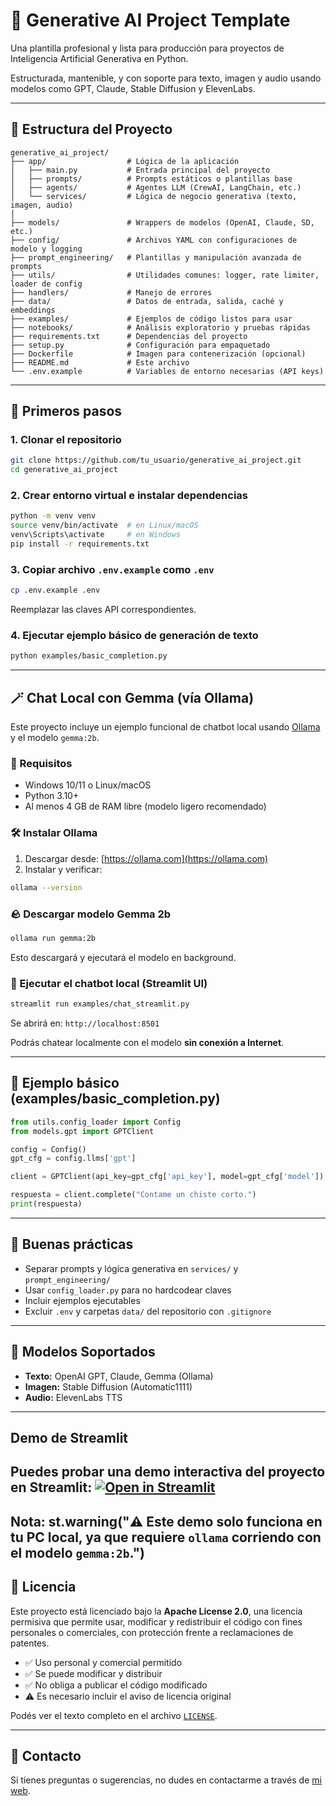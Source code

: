 # 🧠 Generative AI Project Template

Una plantilla profesional y lista para producción para proyectos de Inteligencia Artificial Generativa en Python.

Estructurada, mantenible, y con soporte para texto, imagen y audio usando modelos como GPT, Claude, Stable Diffusion y ElevenLabs.

---

## 📁 Estructura del Proyecto

```plaintext
generative_ai_project/
├── app/                  # Lógica de la aplicación
│   ├── main.py           # Entrada principal del proyecto
│   ├── prompts/          # Prompts estáticos o plantillas base
│   ├── agents/           # Agentes LLM (CrewAI, LangChain, etc.)
│   └── services/         # Lógica de negocio generativa (texto, imagen, audio)
│
├── models/               # Wrappers de modelos (OpenAI, Claude, SD, etc.)
├── config/               # Archivos YAML con configuraciones de modelo y logging
├── prompt_engineering/   # Plantillas y manipulación avanzada de prompts
├── utils/                # Utilidades comunes: logger, rate limiter, loader de config
├── handlers/             # Manejo de errores
├── data/                 # Datos de entrada, salida, caché y embeddings
├── examples/             # Ejemplos de código listos para usar
├── notebooks/            # Análisis exploratorio y pruebas rápidas
├── requirements.txt      # Dependencias del proyecto
├── setup.py              # Configuración para empaquetado
├── Dockerfile            # Imagen para contenerización (opcional)
├── README.md             # Este archivo
└── .env.example          # Variables de entorno necesarias (API keys)
```

---

## 🚀 Primeros pasos

### 1. Clonar el repositorio

```bash
git clone https://github.com/tu_usuario/generative_ai_project.git
cd generative_ai_project
```

### 2. Crear entorno virtual e instalar dependencias

```bash
python -m venv venv
source venv/bin/activate  # en Linux/macOS
venv\Scripts\activate     # en Windows
pip install -r requirements.txt
```

### 3. Copiar archivo `.env.example` como `.env`

```bash
cp .env.example .env
```

Reemplazar las claves API correspondientes.

### 4. Ejecutar ejemplo básico de generación de texto

```bash
python examples/basic_completion.py
```

---

## 🪄 Chat Local con Gemma (vía Ollama)

Este proyecto incluye un ejemplo funcional de chatbot local usando [Ollama](https://ollama.com) y el modelo `gemma:2b`.

### 🚩 Requisitos

* Windows 10/11 o Linux/macOS
* Python 3.10+
* Al menos 4 GB de RAM libre (modelo ligero recomendado)

### 🛠️ Instalar Ollama

1. Descargar desde: [https://ollama.com](https://ollama.com)
2. Instalar y verificar:

```bash
ollama --version
```

### 🪨 Descargar modelo Gemma 2b

```bash
ollama run gemma:2b
```

Esto descargará y ejecutará el modelo en background.

### 🔄 Ejecutar el chatbot local (Streamlit UI)

```bash
streamlit run examples/chat_streamlit.py
```

Se abrirá en: `http://localhost:8501`

Podrás chatear localmente con el modelo **sin conexión a Internet**.

---

## 🔮 Ejemplo básico (examples/basic\_completion.py)

```python
from utils.config_loader import Config
from models.gpt import GPTClient

config = Config()
gpt_cfg = config.llms['gpt']

client = GPTClient(api_key=gpt_cfg['api_key'], model=gpt_cfg['model'])

respuesta = client.complete("Contame un chiste corto.")
print(respuesta)
```

---

## 📌 Buenas prácticas

* Separar prompts y lógica generativa en `services/` y `prompt_engineering/`
* Usar `config_loader.py` para no hardcodear claves
* Incluir ejemplos ejecutables
* Excluir `.env` y carpetas `data/` del repositorio con `.gitignore`

---

## 🧠 Modelos Soportados

* **Texto:** OpenAI GPT, Claude, Gemma (Ollama)
* **Imagen:** Stable Diffusion (Automatic1111)
* **Audio:** ElevenLabs TTS

---

## Demo de Streamlit
Puedes probar una demo interactiva del proyecto en Streamlit:
[![Open in Streamlit](https://static.streamlit.io/badges/streamlit_badge_black_white.svg)](https://generativeaiproject-cftilw3dfm956s4asgudgv.streamlit.app/)
---
## Nota: st.warning("⚠️ Este demo solo funciona en tu PC local, ya que requiere `ollama` corriendo con el modelo `gemma:2b`.")


## 📜 Licencia

Este proyecto está licenciado bajo la **Apache License 2.0**, una licencia permisiva que permite usar, modificar y redistribuir el código con fines personales o comerciales, con protección frente a reclamaciones de patentes.

* ✅ Uso personal y comercial permitido
* ✅ Se puede modificar y distribuir
* ✅ No obliga a publicar el código modificado
* ⚠️ Es necesario incluir el aviso de licencia original

Podés ver el texto completo en el archivo [`LICENSE`](LICENSE).

---

## 📧 Contacto

Si tienes preguntas o sugerencias, no dudes en contactarme a través de [mi web](https://javiermorron.com).

